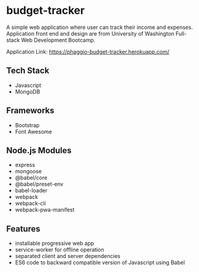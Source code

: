 # budget-tracker

A simple web application where user can track their income and expenses.
Application front end and design are from University of Washington Full-stack Web Development Bootcamp.

Application Link: https://phaggio-budget-tracker.herokuapp.com/

## Tech Stack
* Javascript
* MongoDB

## Frameworks
* Bootstrap
* Font Awesome

## Node.js Modules
* express
* mongoose
* @babel/core
* @babel/preset-env
* babel-loader
* webpack
* webpack-cli
* webpack-pwa-manifest

## Features
* installable progressive web app
* service-worker for offline operation
* separated client and server dependencies
* ES6 code to backward compatible version of Javascript using Babel



